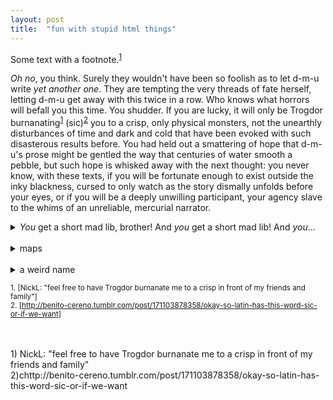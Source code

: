 ```yaml
---
layout: post
title:  "fun with stupid html things"
---
```


Some text with a footnote.<sup><a href="#fn1" id="ref1">1</a></sup>

<i>Oh no</i>, you think. Surely they wouldn't have been so foolish as to let d-m-u write <i>yet another one</i>. They are tempting the very threads of fate herself, letting d-m-u get away with this twice in a row. Who knows what horrors will befall you this time. You shudder. If you are lucky, it will only be Trogdor burnanating<sup><a href="#fn1" id="ref1">1</a></sup>  (sic)<sup><a href="#fn2" id="ref1">2</a></sup> you to a crisp, only physical monsters, not the unearthly disturbances of time and dark and cold that have been evoked with such disasterous results before. You had held out a smattering of hope that d-m-u's prose might be gentled the way that centuries of water smooth a pebble, but such hope is whisked away with the next thought: you never know, with these texts, if you will be fortunate enough to exist outside the inky blackness, cursed to only watch as the story dismally unfolds before your eyes, or if you will be a deeply unwilling participant, your agency slave to the whims of an unreliable, mercurial narrator.
</br>

<details>
<summary><i>You</i> get a short mad lib, brother! And <i>you</i> get a short mad lib! And <i>you</i>... </summary>
<br>
Hello and welcome! This is the second Last Month in ManageIQ. I am of course the illustrious d-m-u ready to take you on a [adjective] tour of some of the [adjective] updates we had to the ManageIQ [noun].
</br>
</br>

<hr></hr>

Last week we had an incredible 109 PRs merged into master, with an astonishing 329 commits! Contributions from outside the [adjective] ManageIQ team are of course always welcomed.
</details>
</br>

<details>
<summary>maps</summary>
You are the you of the present, reading in frustration, wanting nothing more than to tear your eyes off the page and get back to the important business of living. <i>She sure is taking her time moving off of this introduction thing or whatever it is</i>, you think. Maybe it is a trap introduction, maybe the introduction is a misrepresentation. Maybe it exists solely to protect copyright. You wonder if the text is to scale, you peer at it from a few different angles, suspicious. Is it a one-to-one transformation? But the text does not answer, no matter how desperately you plead for answers. The phonemes and vowels stay flat and silent and offer your suspicions no tread. You do not have even the safety of a world that lacks e's in this variant. The visual offers no clues, and you wonder how you would know if you were in fact inhabiting the real.
</br>
</br>
You remember the line. The last one you read, the one that reached out from the page and punched you in the face. Clearly writing that takes no hostages is a mark that your existence in that moment was in the real.
</details>
</br>

<details>
<summary>a weird name</summary>
<br>
stuff
</details>


<sup id="fn1">1. [NickL: "feel free to have Trogdor burnanate me to a crisp in front of my friends and family"]<a href="#ref1" title="Jump back to footnote 1 in the text."> </a></sup></br> 
<sup id="fn2">2. [http://benito-cereno.tumblr.com/post/171103878358/okay-so-latin-has-this-word-sic-or-if-we-want]<a href="#ref2" title="Jump back to footnote 2 in the text."> </a></sup>


</br>
</br>
1) NickL: "feel free to have Trogdor burnanate me to a crisp in front of my friends and family" </br>  
2)chttp://benito-cereno.tumblr.com/post/171103878358/okay-so-latin-has-this-word-sic-or-if-we-want  

[//]: # (Things that helped get this issue out, in no particular order:)
[//]: # ("I'm not trying to play the comparison game but could you maybe shut the f*** up for a second?" -RW)
[//]: # (Rocky Mountain Raptor Center baby snowy owl photo courtesy of PS)
[//]: # (bingewatching all of Altered Carbon and walking around talking about things being in the real)
